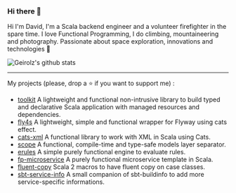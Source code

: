 ### Hi there 👋

Hi I'm David, I'm a Scala backend engineer and a volunteer firefighter in the spare time.
I love Functional Programming, I do climbing, mountaineering and photography. 
Passionate about space exploration, innovations and technologies 🚀

![Geirolz's github stats](https://github-readme-stats.vercel.app/api?username=geirolz&count_private=true&show_icons=true&theme=codeSTACKr)

---
My projects (please, drop a ⭐️ if you want to support me) :
- [toolkit](https://github.com/geirolz/toolkit) A lightweight and functional non-intrusive library to build typed and declarative Scala application with managed resources and dependencies.
- [fly4s](https://github.com/geirolz/fly4s) A lightweight, simple and functional wrapper for Flyway using cats effect.
- [cats-xml](https://github.com/geirolz/cats-xml) A functional library to work with XML in Scala using Cats.
- [scope](https://github.com/geirolz/scope) A functional, compile-time and type-safe models layer separator.
- [erules](https://github.com/geirolz/erules) A simple purely functional engine to evaluate rules.
- [fp-microservice](https://github.com/geirolz/fp-microservice) A purely functional microservice template in Scala.
- [fluent-copy](https://github.com/geirolz/fluent-copy) Scala 2 macros to have fluent copy on case classes.
- [sbt-service-info](https://github.com/geirolz/sbt-service-info) A small companion of sbt-buildinfo to add more service-specific informations.
